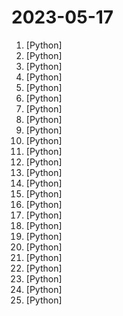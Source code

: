 # 2023-05-17

1. [](https://github.comundefined "🚀「Douyin_TikTok_Download_API」是一个开箱即用的高性能异步抖音|TikTok数据爬取工具，支持API调用，在线批量解析及下载。") [Python]
2. [](https://github.comundefined "《动手学深度学习》：面向中文读者、能运行、可讨论。中英文版被60多个国家的400多所大学用于教学。") [Python]
3. [](https://github.comundefined "Fengshenbang-LM(封神榜大模型)是IDEA研究院认知计算与自然语言研究中心主导的大模型开源体系，成为中文AIGC和认知智能的基础设施。") [Python]
4. [](https://github.comundefined "A global resource download orchestration system, build your home download center.") [Python]
5. [](https://github.comundefined "🎨实习备案（职校家园）自动打卡，支持多用户、自定义位置与时间、微信消息推送。") [Python]
6. [](https://github.comundefined "分享 GitHub 上有趣、入门级的开源项目。Share interesting, entry-level open source projects on GitHub.") [Python]
7. [](https://github.comundefined "Chinese version of CLIP which achieves Chinese cross-modal retrieval and representation generation.") [Python]
8. [](https://github.comundefined "Book_4_《矩阵力量》 | 鸢尾花书：从加减乘除到机器学习；五月底上架；纠错多的同学有赠书！") [Python]
9. [](https://github.comundefined "基于 Nonebot2 和 go-cqhttp 开发，以 postgresql 作为数据库，非常可爱的绪山真寻bot") [Python]
10. [](https://github.comundefined "pytorch implement of transformers refer to bert4keras") [Python]
11. [](https://github.comundefined "有关burpsuite的插件(非商店),文章以及使用技巧的收集(此项目不再提供burpsuite破解文件,如需要请在博客mrxn.net下载)---Collection of burpsuite plugins (non-stores), articles and tips for using Burpsuite, no crack version file") [Python]
12. [](https://github.comundefined "💾 ChatGPT、Google产品等各类镜像与SS/V2/Clash/QuanX网络链，行业研究报告的知识储备库") [Python]
13. [](https://github.comundefined "禁闻聚合") [Python]
14. [](https://github.comundefined "域名SSL证书监测平台") [Python]
15. [](https://github.comundefined "⭐高可用 😊多平台 ✨低耦合 🎉支持插件 的ChatGPT/Bing/HuggingChat聊天机器人 | 在QQ和QQ频道上聊天 | ChatGPT API on QQ") [Python]
16. [](https://github.comundefined "pip install PyOfficeRobot，微信机器人") [Python]
17. [](https://github.comundefined "PaddleSlim is an open-source library for deep model compression and architecture search.") [Python]
18. [](https://github.comundefined "免费开源的网易BUFF、悠悠有品、Steam的全自动收发货解决方案") [Python]
19. [](https://github.comundefined "PyQt Examples（PyQt各种测试和例子） PyQt4 PyQt5") [Python]
20. [](https://github.comundefined "学无止下载器，慕课下载器，Mooc网课下载，慕课网，中国大学，网易云课堂，有道精品课，腾讯课堂，小鹅通，千聊，超星学习通，学银在线，智慧树，学堂在线，爱课程，B站下载；支持视频，课件同时下载") [Python]
21. [](https://github.comundefined "原神自动化 Genshin Assistant (CN/EN) | 自动战斗,秘境,领日常,半自动委托 | 基于模拟按键 | Auto Combat,Domain,claim daily reward | Based on simulated keyboard operation") [Python]
22. [](https://github.comundefined "TextGen: Implementation of Text Generation models, include LLaMA, BLOOM, GPT2, BART, T5, SongNet and so on. 文本生成模型，实现了包括LLaMA，ChatGLM，BLOOM，GPT2，Seq2Seq，BART，T5，UDA等模型的训练和预测，开箱即用。") [Python]
23. [](https://github.comundefined "Awesome Pretrained Chinese NLP Models，高质量中文预训练模型集合") [Python]
24. [](https://github.comundefined "高清仪表盘图标（1024x1024 分辨率）") [Python]
25. [](https://github.comundefined "⚡️ Android reverse engineering & automation framework | 史上最强安卓抓包/逆向/HOOK & 云手机/远程桌面/自动化辅助框架，你的工作从未如此简单快捷。") [Python]
